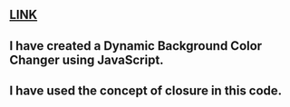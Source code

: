 ## [LINK]()

## I have created a Dynamic Background Color Changer using JavaScript.

## I have used the concept of closure in this code.
